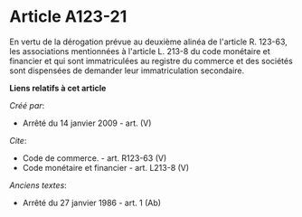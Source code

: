 # Article A123-21

En vertu de la dérogation prévue au deuxième alinéa de l'article R. 123-63, les associations mentionnées à l'article L. 213-8
du code monétaire et financier et qui sont immatriculées au registre du commerce et des sociétés sont dispensées de demander
leur immatriculation secondaire.

**Liens relatifs à cet article**

_Créé par_:

  - Arrêté du 14 janvier 2009 - art. (V)

_Cite_:

  - Code de commerce. - art. R123-63 (V)
  - Code monétaire et financier - art. L213-8 (V)

_Anciens textes_:

  - Arrêté du 27 janvier 1986 - art. 1 (Ab)

